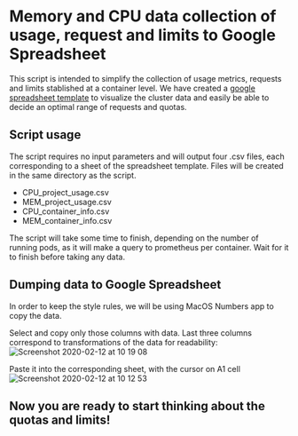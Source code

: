# Memory and CPU  data collection of usage, request and limits to Google Spreadsheet

This script is intended to simplify the collection of usage metrics, requests and limits stablished at a container level.
We have created a [google spreadsheet template](https://docs.google.com/spreadsheets/d/1fPutguDB0reo_SrADBrtskUMYRGUis9lw3dKKcJvHpc/edit#gid=149956906) to visualize the cluster data and easily be able to decide an optimal range of requests and quotas.

## Script usage

The script requires no input parameters and will output four .csv files, each corresponding to a sheet of the spreadsheet template. Files will be created in the same directory as the script.

- CPU_project_usage.csv
- MEM_project_usage.csv
- CPU_container_info.csv
- MEM_container_info.csv

The script will take some time to finish, depending on the number of running pods, as it will make a query to prometheus per container. Wait for it to finish before taking any data.

## Dumping data to Google Spreadsheet

In order to keep the style rules, we will be using MacOS Numbers app to copy the data.

Select and copy  only those columns with data. Last three columns correspond to transformations of the data for readability:
![Screenshot 2020-02-12 at 10 19 08](https://user-images.githubusercontent.com/9881318/74320778-84104480-4d81-11ea-980c-5894748097c8.png)


Paste it into the corresponding sheet, with the cursor on A1 cell
![Screenshot 2020-02-12 at 10 12 53](https://user-images.githubusercontent.com/9881318/74320080-4f4fbd80-4d80-11ea-9af7-3350e2586c1d.png)

## Now you are ready to start thinking about the quotas and limits!
